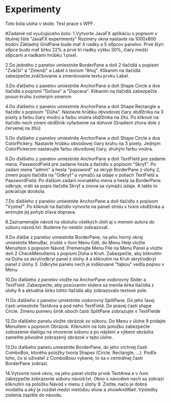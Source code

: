 # Experimenty
Toto bola uloha v skole. Test prace s WPF.

#Zadanie od vyučujúceho bolo:
1.Vytvorte JavaFX aplikáciu s popisom v titulnej lište "JavaFX experimenty"
Rozmery okna nastavte na 1000x800 bodov
Základný GridPane bude mať 4 riadky a 5 stĺpcov panelov. Prvé štyri stĺpce budú mať šírku 22% a prvé tri riadky výšku 30%, čiary medzi stĺpcami a riadkami hrúbku 1 pixel.

2.Do jedného z panelov umiestnite BorderPane a doň 2 tlačidlá s popismi "Zväčši" a "Zmenši" a Label s textom "Ahoj". Klikaním na tlačidlá zabezpečte zväčšovanie a zmenšovanie textu prvku Label.

3.Do ďalšieho z panelov umiestnite AnchorPane a doň Shape Circle a dve tlačidlá s popismi "Doľava" a "Doprava". Klikaním na tlačidlá zabezpečte posun kruhu zvoleným smerom

4.Do ďalšieho z panelov umiestnite AnchorPane a doň Shape Rectangle a tlačidlo s popisom "Dúha". Nastavte hrúbku obvodovej čiary obdĺžnika na 3 pixely a farbu čiary modrú a farbu vnútra 
obdĺžnika na žltú. Po kliknutí na tlačidlo nech zmení obdĺžnik vyfarbenie na dúhové (Gradient zhora dole z červenej na žltú)

5.Do ďalšieho z panelov umiestnite AnchorPane a doň Shape Circle a dva ColorPickery. Nastavte hrúbku obvodovej čiary kruhu na 3 pixely. Jedným ColorPickerom nastavujte farbu obvodovej čiary, 
druhým farbu vnútra.

6.Do ďalšieho z panelov umiestnite AnchorPane a doň TextField pre zadanie mena, PasswordField pre zadanie hesla a tlačidlo s popisom "Skryť". Po zadaní mena "admin" a hesla "password" sa skryje 
BorderPane z úlohy 2, zmení popis tlačidla na "Odkryť" a vymažú sa údaje v poliach TextField a PasswordField. Po ďalšom zadaní rovnakého mena a hesla sa BorderPane odkryje, vráti sa popis
 tlačidla Skryť a znova sa vymažú údaje. A takto to pokračuje dookola.

7.Do ďalšieho z panelov umiestnite AnchorPane a doň tlačidlo s popisom "Vystreľ". Po kliknutí na tlačidlo vytvorte na paneli strelu v tvare obdĺžnika a animujte jej pohyb zľava doprava.

8.Zaznamenajte návod na obsluhu všetkých úloh aj s menom autora do súboru návod.txt. Budeme ho neskôr zobrazovať.

9.Do ďalšie z panelov umiestnite BorderPane, na jeho horný okraj umiestnite MenuBar, zrušte v ňom Menu Edit, do Menu Help vložte MenuItem s popisom Návod. Premenujte Menu File na Menu Panel a 
vložte doň 2 CheckMenuItems s popismi Dúha a Kruh. Zabezpečte, aby kliknutím na Dúha sa skryl/odkryl panel z úlohy 4 a kliknutím na Kruh skryl/odkryl panel z úlohy 3. Odkrytie panelu nech je 
indikované "fajkou" vedľa popisu v Menu.

10.Do ďalšieho z panelov vložte na AnchorPane vodorovný Slider a TextField. Zabezpečte, aby posúvaním slidera sa menila šírka tlačidla z úlohy 6 a aktuálna šírku tohto tlačidla aby zobrazovalo
 textové pole.

11.Do ďalšieho z panelov umiestnite vodorovný SplitPane. Do jeho ľavej časti umiestnite TextArea a pod neho TextField. Do pravej časti shape Circle. Zmenu pomeru šírok oboch častí SplitPane
 zobrazujte v TextFielde

12.Do ďalšieho panelu vložte obrázok zo súboru. Do Menu v úlohe 9 pridajte MenuItem s popisom Obrázok. Kliknutím na túto položku zabezpečte zobrazenie dialógu na otvorenie súboru a po nájdení
 a výbere obrázka zameňte pôvodne zobrazený obrázok v tejto úlohe.

13.Do ďalšieho panelu umiestnite BorderPane, do jeho vrchnej časti ComboBox, ktorého položky tvoria Shapes (Circle, Rectangle, ...). Podľa toho, čo si užívateľ z ComboBoxu vyberie, to sa v
 centrálnej časti BorderPane zobrazí.

14.Vytvorte nové okno, na jeho panel vložte prvok TextArea a v ňom zabezpečte zobrazenie súboru návod.txt. Okno s návodom nech sa zobrazí kliknutím na položku Návod v menu z úlohy 9. Zistite,
 načo je dobrá modalita a aký je rozdiel medzi metódou show a showAndWait. Výsledky zistenia zapíšte do návodu.



